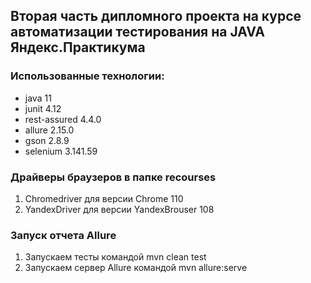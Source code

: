 ## Вторая часть дипломного проекта на курсе автоматизации тестирования на JAVA Яндекс.Практикума

### Использованные технологии:
- java 11
- junit 4.12
- rest-assured 4.4.0
- allure 2.15.0
- gson 2.8.9
- selenium 3.141.59

### Драйверы браузеров в папке recourses
1. Chromedriver для версии Chrome 110
2. YandexDriver для версии YandexBrouser 108

### Запуск отчета Allure
1. Запускаем тесты командой mvn clean test
2. Запускаем сервер Allure командой mvn allure:serve